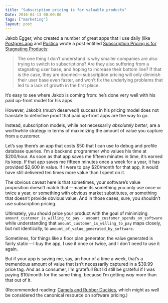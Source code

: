 ```yaml
---
title: "Subscription pricing is for valuable products"
Date: 2016-04-13 00:00:00
Tags: ["marketing"]
layout: post
---
```


<p>Jakob Egger, who created a number of great apps that I use daily (like <a href="http://postgresapp.com">Postgres.app</a> and <a href="https://eggerapps.at/postico/">Postico</a> wrote a post entitled <a href="https://jakobegger.at/2016/04/06/subscription-pricing-is-for-stagnating-products/">Subscription Pricing is for Stagnating Products</a>:</p>


<blockquote>
<p>The one thing I don’t understand is why smaller companies are also trying to switch to subscriptions? Are they also suffering from a stagnating user base, and hoping to increase their bottom line? If that is the case, they are doomed — subscription pricing will only diminish their user base even faster, and won’t fix the underlying problems that led to a lack of growth in the first place.</p>
</blockquote>


<p>It’s easy to see where Jakob is coming from: he’s done very well with his paid up-front model for his apps.</p>


<p>However, Jakob’s (much deserved!) success in his pricing model does not translate to definitive proof that paid up-front apps are the way to go.</p>


<p>Instead, subscription models, while not necessarily <em>absolutely better</em>, are a worthwhile strategy in terms of maximizing the amount of value you capture from a customer.</p>


<p>Let’s say there’s an app that costs $50 that I can use to debug and profile database queries. I’m a backend programmer who values his time at $200/hour. As soon as that app saves me fifteen minutes in time, it’s earned its keep. If that app saves me fifteen minutes once a week for a year, it has provided $2,600 in value. If I were to pay $20/month for that app, it would have still delivered ten times more value than I spent on it.</p>


<p>The obvious caveat here is that sometimes, your software’s value proposition doesn’t match that — maybe its something you only use once or twice a year, or something with obvious market substitutes, or something that doesn’t provide obvious value. And in those cases, sure, you shouldn’t use subscription pricing.</p>


<p>Ultimately, you should price your product with the goal of minimizing <code>amount_customer_is_willing_to_pay - amount_customer_spends_on_software</code> while understanding that <code>amount_customer_is_willing_to_pay</code> maps closely, but not identically, to <code>amount_of_value_generated_by_software</code>.</p>


<p>Sometimes, for things like a floor plan generator, the value generated is fairly static — I buy the app, I use it once or twice, and I don’t need to use it again.</p>


<p>But if your app is saving me, say, an hour of a time a week, that’s a tremendous amount of value that isn’t necessarily captured in a $39.99 price tag. And as a consumer, I’m grateful! But I’d still be grateful if I was paying $10/month for the same thing, because I’m getting <em>way</em> more than that out of it.</p>


<p>(Recommended reading: <a href="http://www.joelonsoftware.com/articles/CamelsandRubberDuckies.html">Camels and Rubber Duckies</a>, which might as well be considered the canonical resource on software pricing.)</p>
	